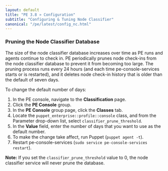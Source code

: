 ```yaml
---
layout: default
title: "PE 3.8 » Configuration"
subtitle: "Configuring & Tuning Node Classifier"
canonical: "/pe/latest/config_nc.html"
---
```


### Pruning the Node Classifier Database

The size of the node classifier database increases over time as PE runs and agents continue to check in. PE periodically prunes node check-ins from the node classifier database to prevent it from becoming too large. The pruning process runs every 24 hours (and each time pe-console-services starts or is restarted), and it deletes node check-in history that is older than the default of seven days. 

To change the default number of days:

1. In the PE console, navigate to the **Classification** page. 
2. Click the **PE Console** group.
3. In the **PE Console** group page, click the **Classes** tab.
4. Locate the `puppet_enterprise::profile::console` class, and from the Parameter drop-down list, select `classifier_prune_threshold`.
5. In the **Value** field, enter the number of days that you want to use as the default number.
6. To make the change take affect, run Puppet (`puppet agent -t`).
7. Restart pe-console-services (`sudo service pe-console-services restart`).

**Note:** If you set the `classifier_prune_threshold` value to 0, the node classifier service will never prune the database.